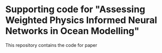 # Supporting code for "Assessing Weighted Physics Informed Neural Networks in Ocean Modelling"

This repository contains the code for paper 


